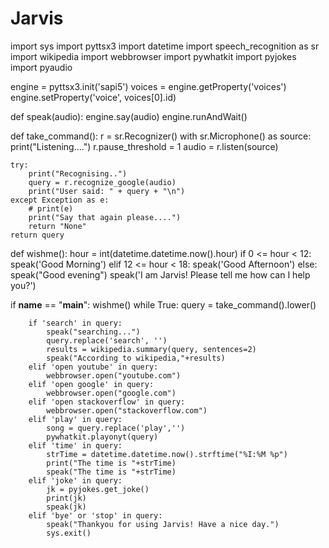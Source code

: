# Jarvis
import sys
import pyttsx3
import datetime
import speech_recognition as sr
import wikipedia
import webbrowser
import pywhatkit
import pyjokes
import pyaudio

engine = pyttsx3.init('sapi5')
voices = engine.getProperty('voices')
engine.setProperty('voice', voices[0].id)


def speak(audio):
    engine.say(audio)
    engine.runAndWait()


def take_command():
    r = sr.Recognizer()
    with sr.Microphone() as source:
        print("Listening....")
        r.pause_threshold = 1
        audio = r.listen(source)

    try:
        print("Recognising..")
        query = r.recognize_google(audio)
        print("User said: " + query + "\n")
    except Exception as e:
        # print(e)
        print("Say that again please....")
        return "None"
    return query


def wishme():
    hour = int(datetime.datetime.now().hour)
    if 0 <= hour < 12:
        speak('Good Morning')
    elif 12 <= hour < 18:
        speak('Good Afternoon')
    else:
        speak("Good evening")
    speak('I am Jarvis! Please tell me how can I help you?')


if __name__ == "__main__":
    wishme()
    while True:
        query = take_command().lower()

        if 'search' in query:
            speak("searching...")
            query.replace('search', '')
            results = wikipedia.summary(query, sentences=2)
            speak("According to wikipedia,"+results)
        elif 'open youtube' in query:
            webbrowser.open("youtube.com")
        elif 'open google' in query:
            webbrowser.open("google.com")
        elif 'open stackoverflow' in query:
            webbrowser.open("stackoverflow.com")
        elif 'play' in query:
            song = query.replace('play','')
            pywhatkit.playonyt(query)
        elif 'time' in query:
            strTime = datetime.datetime.now().strftime("%I:%M %p")
            print("The time is "+strTime)
            speak("The time is "+strTime)
        elif 'joke' in query:
            jk = pyjokes.get_joke()
            print(jk)
            speak(jk)
        elif 'bye' or 'stop' in query:
            speak("Thankyou for using Jarvis! Have a nice day.")
            sys.exit()
